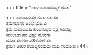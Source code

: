 +++
title = "೦೪೪ ನಮುಚಿಮಸ್ತಕ ಶೂಲ"

+++
ನಮುಚಿಮಸ್ತಕ ಶೂಲ ಬಲ ಸಂ  
ತಮಸಭಾಸ್ಕರ ಜಂಭ ಭುಜ ವಿ  
ಕ್ರಮ ಮಹಾಂಬುಧಿ ಕುಂಭಸಂಭವ ವೃತ್ರ ಗಿರಿವಜ್ರ   
ಕಮಲಭವ ಹರ ವಿಷ್ಣು ಹೊರೆಗಾ  
ದಮಿತ ಸುರಗಣ ಮೌಳಿಮಣಿ ಸಂ  
ಕ್ರಮಣ ಚತುರ ಪದಾಬ್ಜನೆಂದುದು ವಂದಿ ಸಂದೋಹ     ॥44॥